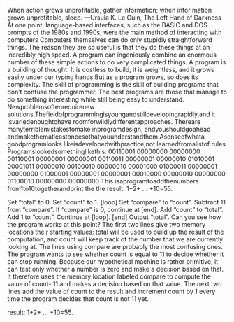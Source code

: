   When action grows unprofitable, gather information; when infor
mation grows unprofitable, sleep.
 —Ursula K. Le Guin, The Left Hand of Darkness
  At one point, language-based interfaces, such as the BASIC and DOS prompts
 of the 1980s and 1990s, were the main method of interacting with computers
  Computers themselves can do only stupidly straightforward things.
 The reason they are so useful is that they do these things at an incredibly
 high speed. A program can ingeniously combine an enormous number of these
 simple actions to do very complicated things.
 A program is a building of thought. It is costless to build, it is weightless,
 and it grows easily under our typing hands
  But as a program grows, so does
 its complexity. The skill of programming is the skill of building programs that
 don’t confuse the programmer. The best programs are those that manage to
 do something interesting while still being easy to understand.
  Newproblemsoftenrequirenew
 solutions.Thefieldofprogrammingisyoungandstilldevelopingrapidly,and
 it isvariedenoughtohave roomforwildlydifferentapproaches. Thereare
 manyterriblemistakestomake inprogramdesign, andyoushouldgoahead
 andmakethematleastoncesothatyouunderstandthem.Asenseofwhata
 goodprogramlooks likeisdevelopedwithpractice,not learnedfromalistof
 rules
 Programslookedsomethinglikethis:
 00110001 00000000 00000000
 00110001 00000001 00000001
 00110011 00000001 00000010
 01010001 00001011 00000010
 00100010 00000010 00001000
 01000011 00000001 00000000
 01000001 00000001 00000001
 00010000 00000010 00000000
 01100010 00000000 00000000
 This isaprogramtoaddthenumbers from1to10togetherandprint the  the
 result: 1+2+ ... +10=55.


 Set “total” to 0.
 Set “count” to 1.
 [loop]
 Set “compare” to “count”.
 Subtract 11 from “compare”.
 If “compare” is 0, continue at [end].
 Add “count” to “total”.
 Add 1 to “count”.
 Continue at [loop].
 [end]
 Output “total”.
 Can you see how the program works at this point? The first two lines give
 two memory locations their starting values: total will be used to build up the
 result of the computation, and count will keep track of the number that we are
 currently looking at. The lines using compare are probably the most confusing
 ones. The program wants to see whether count is equal to 11 to decide whether
 it can stop running. Because our hypothetical machine is rather primitive, it
 can test only whether a number is zero and make a decision based on that.
 It therefore uses the memory location labeled compare to compute the value
 of count- 11 and makes a decision based on that value. The next two lines
 add the value of count to the result and increment count by 1 every time the
 program decides that count is not 11 yet.


 
 result: 1+2+ ... +10=55.
 
